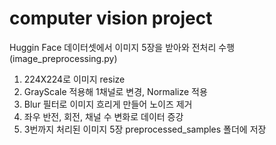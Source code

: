 # computer vision project
Huggin Face 데이터셋에서 이미지 5장을 받아와 전처리 수행(image_preprocessing.py)
1. 224X224로 이미지 resize
2. GrayScale 적용해 1채널로 변경, Normalize 적용
3. Blur 필터로 이미지 흐리게 만들어 노이즈 제거
4. 좌우 반전, 회전, 채널 수 변화로 데이터 증강
5. 3번까지 처리된 이미지 5장 preprocessed_samples 폴더에 저장